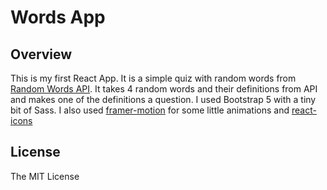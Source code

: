 # Words App

## Overview

This is my first React App. It is a simple quiz with random words from [Random Words API](https://github.com/mcnaveen/Random-Words-API). It takes 4 random words and their definitions from API and makes one of the definitions a question. I used Bootstrap 5 with a tiny bit of Sass. I also used [framer-motion](https://www.npmjs.com/package/framer-motion) for some little animations and [react-icons](https://www.npmjs.com/package/react-icons)

## License

The MIT License
